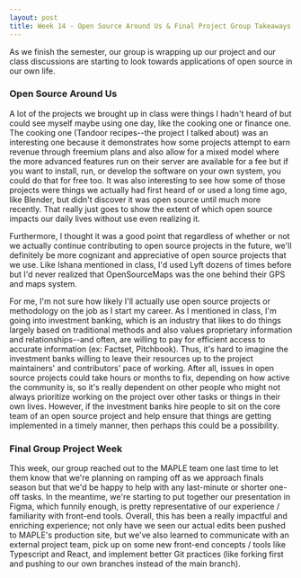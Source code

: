```yaml
---
layout: post
title: Week 14 - Open Source Around Us & Final Project Group Takeaways
---
```


As we finish the semester, our group is wrapping up our project and our class discussions are starting to look towards applications of open source in our own life.

<!--more-->

### Open Source Around Us
A lot of the projects we brought up in class were things I hadn't heard of but could see myself maybe using one day, like the cooking one or finance one. The cooking one (Tandoor recipes--the project I talked about) was an interesting one because it demonstrates how some projects attempt to earn revenue through freemium plans and also allow for a mixed model where the more advanced features run on their server are available for a fee but if you want to install, run, or develop the software on your own system, you could do that for free too. It was also interesting to see how some of those projects were things we actually had first heard of or used a long time ago, like Blender, but didn't discover it was open source until much more recently. That really just goes to show the extent of which open source impacts our daily lives without use even realizing it. 

Furthermore, I thought it was a good point that regardless of whether or not we actually continue contributing to open source projects in the future, we'll definitely be more cognizant and appreciative of open source projects that we use. Like Ishana mentioned in class, I'd used Lyft dozens of times before but I'd never realized that OpenSourceMaps was the one behind their GPS and maps system.

For me, I'm not sure how likely I'll actually use open source projects or methodology on the job as I start my career. As I mentioned in class, I'm going into investment banking, which is an industry that likes to do things largely based on traditional methods and also values proprietary information and relationships--and often, are willing to pay for efficient access to accurate information (ex: Factset, Pitchbook). Thus, it's hard to imagine the investment banks willing to leave their resources up to the project maintainers' and contributors' pace of working. After all, issues in open source projects could take hours or months to fix, depending on how active the community is, so it's really dependent on other people who might not always prioritize working on the project over other tasks or things in their own lives. However, if the investment banks hire people to sit on the core team of an open source project and help ensure that things are getting implemented in a timely manner, then perhaps this could be a possibility.


### Final Group Project Week
This week, our group reached out to the MAPLE team one last time to let them know that we're planning on ramping off as we approach finals season but that we'd be happy to help with any last-minute or shorter one-off tasks. In the meantime, we're starting to put together our presentation in Figma, which funnily enough, is pretty representative of our experience / familiarity with front-end tools. Overall, this has been a really impactful and enriching experience; not only have we seen our actual edits been pushed to MAPLE's production site, but we've also learned to communicate with an external project team, pick up on some new front-end concepts / tools like Typescript and React, and implement better Git practices (like forking first and pushing to our own branches instead of the main branch).